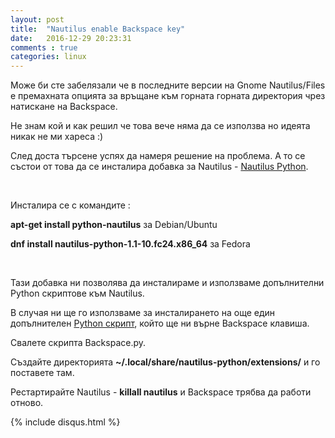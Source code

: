 ```yaml
---
layout: post
title:  "Nautilus enable Backspace key"
date:   2016-12-29 20:23:31
comments : true
categories: linux
---
```


Може би сте забелязали че в последните версии на Gnome Nautilus/Files е премахната опцията за връщане към горната горната директория чрез натискане на Backspace. 

Не знам кой и как решил че това вече няма да се използва но идеята никак не ми хареса :) 

След доста търсене успях да намеря решение на проблема. А то се състои от това да се инсталира добавка за Nautilus - [Nautilus Python](https://wiki.gnome.org/Projects/NautilusPython).

&nbsp;

Инсталира се с командите : 

**apt-get install python-nautilus** за Debian/Ubuntu


**dnf install nautilus-python-1.1-10.fc24.x86_64** за Fedora 


&nbsp;

Тази добавка ни позволява да инсталираме и използваме допълнителни Python скриптове към Nautilus. 
&nbsp;

В случая ни ще го използваме за инсталирането на още един допълнителен [Python скрипт](https://github.com/riclc/nautilus_backspace), който ще ни върне Backspace клавиша.


Свалете скрипта Backspace.py.

Създайте директорията **~/.local/share/nautilus-python/extensions/** и го поставете там.

Рестартирайте Nautilus - **killall nautilus** и Backspace трябва да работи отново. 


{% include disqus.html %}
